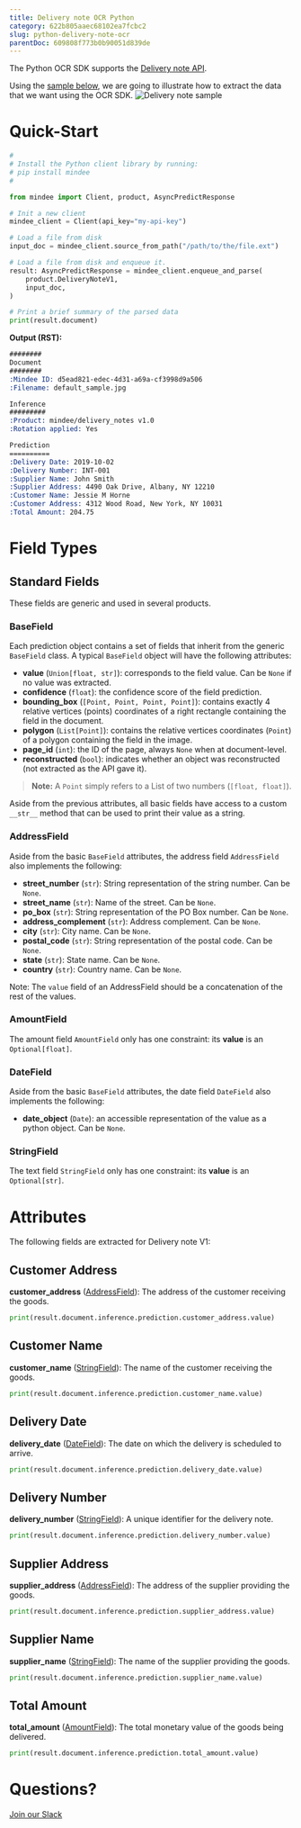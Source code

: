 ```yaml
---
title: Delivery note OCR Python
category: 622b805aaec68102ea7fcbc2
slug: python-delivery-note-ocr
parentDoc: 609808f773b0b90051d839de
---
```

The Python OCR SDK supports the [Delivery note API](https://platform.mindee.com/mindee/delivery_notes).

Using the [sample below](https://github.com/mindee/client-lib-test-data/blob/main/products/delivery_notes/default_sample.jpg), we are going to illustrate how to extract the data that we want using the OCR SDK.
![Delivery note sample](https://github.com/mindee/client-lib-test-data/blob/main/products/delivery_notes/default_sample.jpg?raw=true)

# Quick-Start
```py
#
# Install the Python client library by running:
# pip install mindee
#

from mindee import Client, product, AsyncPredictResponse

# Init a new client
mindee_client = Client(api_key="my-api-key")

# Load a file from disk
input_doc = mindee_client.source_from_path("/path/to/the/file.ext")

# Load a file from disk and enqueue it.
result: AsyncPredictResponse = mindee_client.enqueue_and_parse(
    product.DeliveryNoteV1,
    input_doc,
)

# Print a brief summary of the parsed data
print(result.document)

```

**Output (RST):**
```rst
########
Document
########
:Mindee ID: d5ead821-edec-4d31-a69a-cf3998d9a506
:Filename: default_sample.jpg

Inference
#########
:Product: mindee/delivery_notes v1.0
:Rotation applied: Yes

Prediction
==========
:Delivery Date: 2019-10-02
:Delivery Number: INT-001
:Supplier Name: John Smith
:Supplier Address: 4490 Oak Drive, Albany, NY 12210
:Customer Name: Jessie M Horne
:Customer Address: 4312 Wood Road, New York, NY 10031
:Total Amount: 204.75
```

# Field Types
## Standard Fields
These fields are generic and used in several products.

### BaseField
Each prediction object contains a set of fields that inherit from the generic `BaseField` class.
A typical `BaseField` object will have the following attributes:

* **value** (`Union[float, str]`): corresponds to the field value. Can be `None` if no value was extracted.
* **confidence** (`float`): the confidence score of the field prediction.
* **bounding_box** (`[Point, Point, Point, Point]`): contains exactly 4 relative vertices (points) coordinates of a right rectangle containing the field in the document.
* **polygon** (`List[Point]`): contains the relative vertices coordinates (`Point`) of a polygon containing the field in the image.
* **page_id** (`int`): the ID of the page, always `None` when at document-level.
* **reconstructed** (`bool`): indicates whether an object was reconstructed (not extracted as the API gave it).

> **Note:** A `Point` simply refers to a List of two numbers (`[float, float]`).


Aside from the previous attributes, all basic fields have access to a custom `__str__` method that can be used to print their value as a string.


### AddressField
Aside from the basic `BaseField` attributes, the address field `AddressField` also implements the following:

* **street_number** (`str`): String representation of the string number. Can be `None`.
* **street_name** (`str`): Name of the street. Can be `None`.
* **po_box** (`str`): String representation of the PO Box number. Can be `None`.
* **address_complement** (`str`): Address complement. Can be `None`.
* **city** (`str`): City name. Can be `None`.
* **postal_code** (`str`): String representation of the postal code. Can be `None`.
* **state** (`str`): State name. Can be `None`.
* **country** (`str`): Country name. Can be `None`.

Note: The `value` field of an AddressField should be a concatenation of the rest of the values.


### AmountField
The amount field `AmountField` only has one constraint: its **value** is an `Optional[float]`.

### DateField
Aside from the basic `BaseField` attributes, the date field `DateField` also implements the following: 

* **date_object** (`Date`): an accessible representation of the value as a python object. Can be `None`.

### StringField
The text field `StringField` only has one constraint: its **value** is an `Optional[str]`.

# Attributes
The following fields are extracted for Delivery note V1:

## Customer Address
**customer_address** ([AddressField](#addressfield)): The address of the customer receiving the goods.

```py
print(result.document.inference.prediction.customer_address.value)
```

## Customer Name
**customer_name** ([StringField](#stringfield)): The name of the customer receiving the goods.

```py
print(result.document.inference.prediction.customer_name.value)
```

## Delivery Date
**delivery_date** ([DateField](#datefield)): The date on which the delivery is scheduled to arrive.

```py
print(result.document.inference.prediction.delivery_date.value)
```

## Delivery Number
**delivery_number** ([StringField](#stringfield)): A unique identifier for the delivery note.

```py
print(result.document.inference.prediction.delivery_number.value)
```

## Supplier Address
**supplier_address** ([AddressField](#addressfield)): The address of the supplier providing the goods.

```py
print(result.document.inference.prediction.supplier_address.value)
```

## Supplier Name
**supplier_name** ([StringField](#stringfield)): The name of the supplier providing the goods.

```py
print(result.document.inference.prediction.supplier_name.value)
```

## Total Amount
**total_amount** ([AmountField](#amountfield)): The total monetary value of the goods being delivered.

```py
print(result.document.inference.prediction.total_amount.value)
```

# Questions?
[Join our Slack](https://join.slack.com/t/mindee-community/shared_invite/zt-2d0ds7dtz-DPAF81ZqTy20chsYpQBW5g)
